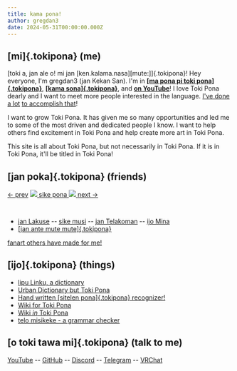 ```yaml
---
title: kama pona!
author: gregdan3
date: 2024-05-31T00:00:00.000Z
---
```


## [mi]{.tokipona} (me)

[toki a, jan ale o! mi jan [ken.kalama.nasa][mute:]]{.tokipona}! Hey everyone, I'm gregdan3 (jan Kekan San). I'm in **[[ma pona pi toki pona]{.tokipona}](https://discord.gg/mapona)**, **[[kama sona]{.tokipona}](https://discord.gg/ChC6qtVsSE)**, and **[on YouTube](https://www.youtube.com/@gregdan3d)**! I love Toki Pona dearly and I want to meet more people interested in the language. [I've done](https://www.youtube.com/@gregdan3d) [a lot](./lipu/) [to accomplish that](./sona/)!

I want to grow Toki Pona. It has given me so many opportunities and led me to some of the most driven and dedicated people I know. I want to help others find excitement in Toki Pona and help create more art in Toki Pona.

This site is all about Toki Pona, but not necessarily in Toki Pona. If it is in Toki Pona, it'll be titled in Toki Pona!

## [jan poka]{.tokipona} (friends)

<div id="sike-pona" style="width: 100%; height: 3rem;">
  <style>

#sike-pona a { color: inherit; }

#sike-pona {
height: 100%;
margin: 0;
box-sizing: border-box;
display: flex;
padding: 0.25em;
flex-wrap: wrap;
justify-content: space-evenly;
align-content: center;
}

#sike-pona .icon {
height: 1em;
margin: 0 5px;
vertical-align: text-top;
animation: swim .7s infinite forwards linear;
transform-origin: 50% 80%; }

@keyframes swim {
0% { transform: rotate(0deg); }
25% { transform: rotate(10deg); }
75% { transform: rotate(-10deg); }
100% { transform: rotate(0); }
}
</style>
<span id="left">
<a href="https://sike.pona.la/jan/jan Kekan San/prev.html" id="prev">← prev</a>
</span>
<span id="mid"><a href="https://sike.pona.la">
<img class="icon" src="https://sike.pona.la/assets/tokipona.svg"></img>
sike pona
<img class="icon" src="https://sike.pona.la/assets/tokipona.svg"></img>
</a></span>
<span id="right">
<a href="https://sike.pona.la/jan/jan Kekan San/next.html" id="next">next →</a>
</span>

</div>

- [jan Lakuse](https://raacz.neocities.org/tokipona) -- [sike musi](https://datakinds.github.io/toki-pona/) -- [jan Telakoman](https://joelthomastr.github.io/tokipona/README_si) -- [ijo Mina](https://ap5.dev/tokipona)
- [[jan ante mute mute]{.tokipona}](https://sona.pona.la/wiki/Personal_Sites)

[fanart others have made for me!](./fanart.md)

<!-- [secret presentations!](./toki/) -->

## [ijo]{.tokipona} (things)


- [lipu Linku, a dictionary](https://linku.la)
- [Urban Dictionary but Toki Pona](https://kijetesantakalu.com/)
- [Hand written [sitelen pona]{.tokipona} recognizer!](https://ilo-like.bucketfish.me/)
- [Wiki for Toki Pona](https://sona.pona.la/wiki/Main_Page)
- [Wiki _in_ Toki Pona](https://wikipesija.org/wiki/lipu_open)
- [telo misikeke - a grammar checker](https://telo-misikeke.gitlab.io/)

## [o toki tawa mi]{.tokipona} (talk to me)

[YouTube](https://www.youtube.com/@gregdan3d) -- [GitHub](https://github.com/gregdan3) -- [Discord](https://discord.com/users/497549183847497739) -- [Telegram](https://gregdan3.t.me/) -- [VRChat](https://vrchat.com/home/user/usr_8a07de27-2d25-48d0-aa5d-d7e00faa7bde)
